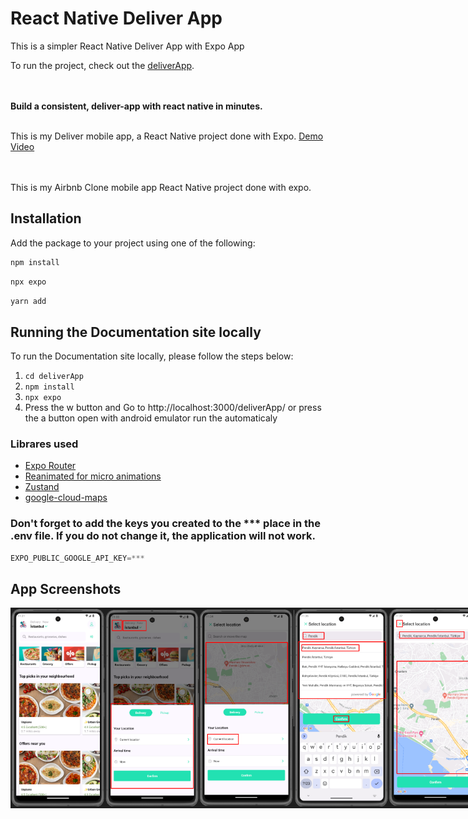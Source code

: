 # React Native Deliver App 

This is a simpler React Native Deliver App with Expo App

To run the project, check out the [deliverApp](.).

</br></br>
**Build a consistent, deliver-app with react native in minutes.**
</br>
</br>

This is my Deliver mobile app, a React Native project done with Expo.
[Demo Video](https://youtu.be/aO9aBHwYvNE)

</br>
</br>
This is my Airbnb Clone mobile app React Native project done with expo.

## Installation

Add the package to your project using one of the following:

```bash
npm install
```

```bash
npx expo
```

```bash
yarn add
```

## Running the Documentation site locally

To run the Documentation site locally, please follow the steps below:

1. `cd deliverApp`
2. `npm install`
3. `npx expo`
4. Press the w button and Go to http://localhost:3000/deliverApp/ or press the a button open with android emulator run the automaticaly

### Librares used

- [Expo Router](https://docs.expo.dev/router/introduction/)
- [Reanimated for micro animations](https://docs.swmansion.com/react-native-reanimated/)
- [Zustand](https://github.com/pmndrs/zustand)
- [google-cloud-maps](https://cloud.google.com/gcp/?hl=tr&utm_source=google&utm_medium=cpc&utm_campaign=emea-tr-all-tr-bkws-all-all-trial-e-gcp-1707574&utm_content=text-ad-none-any-DEV_c-CRE_548685055657-ADGP_Hybrid+%7C+BKWS+-+EXA+%7C+Txt+~+GCP+~+General%23v2-KWID_43700060393216028-aud-606988878414:kwd-6458750523-userloc_1012782&utm_term=KW_google%20cloud-NET_g-PLAC_&&gad_source=1&gclid=CjwKCAiA75itBhA6EiwAkho9e5WA4r9U3QCr5a6EGbRlGWi8aerfbq03h9v2yH2bA8WNE6rbWsTTAxoCmQUQAvD_BwE&gclsrc=aw.ds)

### Don't forget to add the keys you created to the *** place in the .env file. If you do not change it, the application will not work.
```jsx
EXPO_PUBLIC_GOOGLE_API_KEY=***
```

## App Screenshots

<div style="display: flex; flex-direction: 'row';">
<img src="./screenshots/1.png" width=30%>
<img src="./screenshots/2.png" width=30%>
<img src="./screenshots/3.png" width=30%>
<img src="./screenshots/5.png" width=30%>
<img src="./screenshots/6.png" width=30%>
<img src="./screenshots/7.png" width=30%>
<img src="./screenshots/8.png" width=30%>
<img src="./screenshots/9.png" width=30%>
<img src="./screenshots/10.png" width=30%>
<img src="./screenshots/11.png" width=30%>
<img src="./screenshots/12.png" width=30%>
<img src="./screenshots/13.png" width=30%>
<img src="./screenshots/14.png" width=30%>
<img src="./screenshots/15.png" width=30%>
<img src="./screenshots/16.png" width=30%>
<img src="./screenshots/17.png" width=30%>
<img src="./screenshots/18.png" width=30%>
</div>

